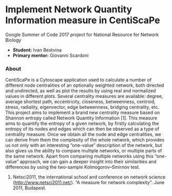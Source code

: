# Implement Network Quantity Information measure in CentiScaPe
Google Summer of Code 2017 project for National Resource for Network Biology  

- **Student:** Ivan Bestvina  
- **Primary mentor:** Giovanni Scardoni  

### About
CentiScaPe is a Cytoscape application used to calculate a number of different node centralities of an optionally weighted network, both directed and undirected, as well as plot the results by using real and normalized values in different plots. Several centrality measures are available: degree, average shortest path, eccentricity, closeness, betweenness, centroid, stress, radiality, eigenvector, edge betweenness, bridging centrality, etc. 
This project aims to implement a brand new centrality measure based on Shannon entropy called Network Quantity Information [1]. This measure aims to quantify the entropy of a given network, by firstly calculating the entropy of its nodes and edges which can then be observed as a type of centrality measure. Once we obtain all the node and edge centralities, we can derive from them the complexity of the whole network, which provides us not only with an interesting “one-value” description of the network, but also gives us the ability to compare multiple networks, or multiple parts of the same network.
Apart from comparing multiple networks using this “one-value” approach, we can gain a deeper insight into their similarities and differences by using the two-sample Kolmogorov–Smirnov test.



1. Netsci2011, the international school and conference on network science (http://www.netsci2011.net/). “A measure for network complexity”. June 2011, Budapest.

